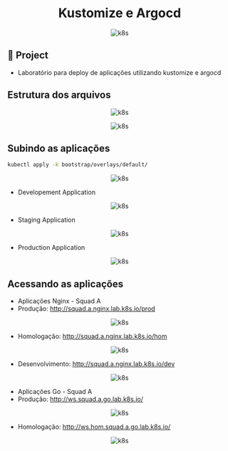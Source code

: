 <h1 align="center">Kustomize e Argocd</h1>

<p align="center">
  <img alt="k8s" src="../images/estrutura.png">
</p>

## 🌱 Project

- Laboratório para deploy de aplicações utilizando kustomize e argocd

## Estrutura dos arquivos
<p align="center">
  <img alt="k8s" src="../images/argo-kustomize.png">
</p>

<p align="center">
  <img alt="k8s" src="../images/argocd.drawio.png">
</p>


## Subindo as aplicações

```bash
kubectl apply -k bootstrap/overlays/default/
```

<p align="center">
  <img alt="k8s" src="../images/argo-01.png">
</p>

- Developement Application
<p align="center">
  <img alt="k8s" src="../images/dev-application.png">
</p>

- Staging Application
<p align="center">
  <img alt="k8s" src="../images/hom-application.png">
</p>

- Production Application
<p align="center">
  <img alt="k8s" src="../images/prod-application.png">
</p>

## Acessando as aplicações

- Aplicações Nginx - Squad A
- Produção: http://squad.a.nginx.lab.k8s.io/prod

<p align="center">
  <img alt="k8s" src="../images/prod-nginx.png">
</p>

- Homologação: http://squad.a.nginx.lab.k8s.io/hom

<p align="center">
  <img alt="k8s" src="../images/staging-nginx.png">
</p>

- Desenvolvimento: http://squad.a.nginx.lab.k8s.io/dev

<p align="center">
  <img alt="k8s" src="../images/dev-nginx.png">
</p>


- Aplicações Go - Squad A
- Produção: http://ws.squad.a.go.lab.k8s.io/

<p align="center">
  <img alt="k8s" src="../images/prod-go.png">
</p>

- Homologação: http://ws.hom.squad.a.go.lab.k8s.io/

<p align="center">
  <img alt="k8s" src="../images/staging-go.png">
</p>

